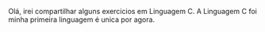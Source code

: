 Olá, irei compartilhar alguns exercicios em Linguagem C.
A Linguagem C foi minha primeira linguagem é unica por agora.

